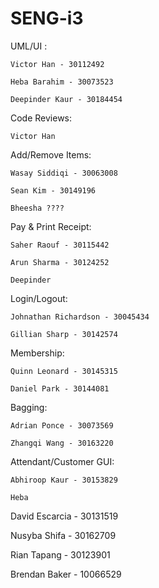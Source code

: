 # SENG-i3

UML/UI :

    Victor Han - 30112492

    Heba Barahim - 30073523
    
    Deepinder Kaur - 30184454

Code Reviews:

    Victor Han
    
Add/Remove Items:
    
    Wasay Siddiqi - 30063008
    
    Sean Kim - 30149196
    
    Bheesha ????
    
Pay & Print Receipt:

    Saher Raouf - 30115442
    
    Arun Sharma - 30124252
    
    Deepinder
    
Login/Logout:
    
    Johnathan Richardson - 30045434

    Gillian Sharp - 30142574

Membership:
    
    Quinn Leonard - 30145315
    
    Daniel Park - 30144081

Bagging:

    Adrian Ponce - 30073569

    Zhangqi Wang - 30163220

Attendant/Customer GUI:
    
    Abhiroop Kaur - 30153829
    
    Heba


David Escarcia - 30131519

Nusyba Shifa - 30162709

Rian Tapang - 30123901

Brendan Baker - 10066529

